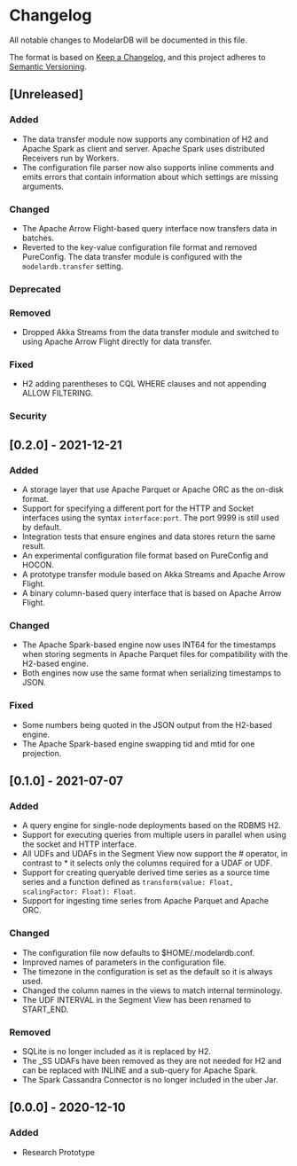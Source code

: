 # Changelog
All notable changes to ModelarDB will be documented in this file.

The format is based on [Keep a Changelog](https://keepachangelog.com/en/1.0.0/),
and this project adheres to [Semantic Versioning](https://semver.org/spec/v2.0.0.html).

## [Unreleased]
### Added
- The data transfer module now supports any combination of H2 and Apache Spark
  as client and server. Apache Spark uses distributed Receivers run by Workers.
- The configuration file parser now also supports inline comments and emits
  errors that contain information about which settings are missing arguments.

### Changed
- The Apache Arrow Flight-based query interface now transfers data in batches.
- Reverted to the key-value configuration file format and removed PureConfig.
  The data transfer module is configured with the `modelardb.transfer` setting.

### Deprecated
### Removed
- Dropped Akka Streams from the data transfer module and switched to using
  Apache Arrow Flight directly for data transfer.

### Fixed
- H2 adding parentheses to CQL WHERE clauses and not appending ALLOW FILTERING.

### Security

## [0.2.0] - 2021-12-21
### Added
- A storage layer that use Apache Parquet or Apache ORC as the on-disk format.
- Support for specifying a different port for the HTTP and Socket interfaces
  using the syntax `interface:port`. The port 9999 is still used by default.
- Integration tests that ensure engines and data stores return the same result.
- An experimental configuration file format based on PureConfig and HOCON.
- A prototype transfer module based on Akka Streams and Apache Arrow Flight.
- A binary column-based query interface that is based on Apache Arrow Flight.

### Changed
- The Apache Spark-based engine now uses INT64 for the timestamps when storing
  segments in Apache Parquet files for compatibility with the H2-based engine.
- Both engines now use the same format when serializing timestamps to JSON.

### Fixed
- Some numbers being quoted in the JSON output from the H2-based engine.
- The Apache Spark-based engine swapping tid and mtid for one projection.

## [0.1.0] - 2021-07-07
### Added
- A query engine for single-node deployments based on the RDBMS H2.
- Support for executing queries from multiple users in parallel when using the
  socket and HTTP interface.
- All UDFs and UDAFs in the Segment View now support the # operator, in
  contrast to * it selects only the columns required for a UDAF or UDF.
- Support for creating queryable derived time series as a source time series and
  a function defined as `transform(value: Float, scalingFactor: Float): Float`.
- Support for ingesting time series from Apache Parquet and Apache ORC.

### Changed
- The configuration file now defaults to $HOME/.modelardb.conf.
- Improved names of parameters in the configuration file.
- The timezone in the configuration is set as the default so it is always used.
- Changed the column names in the views to match internal terminology.
- The UDF INTERVAL in the Segment View has been renamed to START_END.

### Removed
- SQLite is no longer included as it is replaced by H2.
- The _SS UDAFs have been removed as they are not needed for H2 and can be
  replaced with INLINE and a sub-query for Apache Spark.
- The Spark Cassandra Connector is no longer included in the uber Jar.

## [0.0.0] - 2020-12-10
### Added
- Research Prototype
